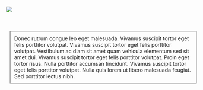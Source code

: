 # 

<div style="margin:-10px;">
<img src="../images/wood/cedar.jpg" style="margin-top:20px;">

<p style="border:2px solid #999; padding:10px; margin:10px; margin-top:50px">
Donec rutrum congue leo eget malesuada. Vivamus suscipit tortor eget felis porttitor volutpat. Vivamus suscipit tortor eget felis porttitor volutpat. Vestibulum ac diam sit amet quam vehicula elementum sed sit amet dui. Vivamus suscipit tortor eget felis porttitor volutpat. Proin eget tortor risus. Nulla porttitor accumsan tincidunt. Vivamus suscipit tortor eget felis porttitor volutpat. Nulla quis lorem ut libero malesuada feugiat. Sed porttitor lectus nibh.
</p>
</div>